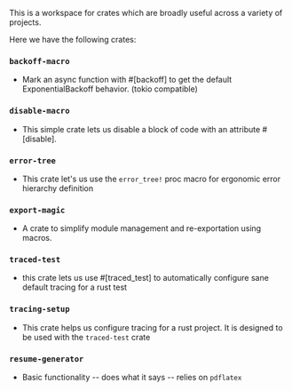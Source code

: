 This is a workspace for crates which are broadly useful across a variety of projects. 

Here we have the following crates:

### `backoff-macro`
- Mark an async function with #[backoff] to get the default ExponentialBackoff behavior. (tokio compatible)

### `disable-macro`
- This simple crate lets us disable a block of code with an attribute #[disable].

### `error-tree`
- This crate let's us use the `error_tree!` proc macro for ergonomic error hierarchy definition

### `export-magic`
- A crate to simplify module management and re-exportation using macros.

### `traced-test`
- this crate lets us use #[traced_test] to automatically configure sane default tracing for a rust test

### `tracing-setup`
- This crate helps us configure tracing for a rust project. It is designed to be used with the `traced-test` crate

### `resume-generator`
- Basic functionality -- does what it says -- relies on `pdflatex`
